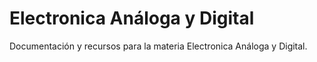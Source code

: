 # Electronica Análoga y Digital

Documentación y recursos para la materia Electronica Análoga y Digital.